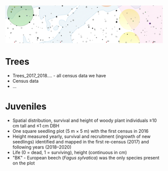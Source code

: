 ![ortophoto](https://github.com/VUKOZ-OEL/bluecat-data-pool/blob/main/docs/assets/images/mapa.png?raw=true) 
# Trees


- Trees_2017_2018.... - all census data we have
- Census data
- ...


# Juveniles

- Spatial distribution, survival and height of woody plant individuals ≥10 cm tall and ≤1 cm DBH
- One square seedling plot (5 m	× 5 m) with the first census in 2016
- Height measured yearly, survival and recruitment (ingrowth of new seedlings) identified and mapped in the first re-census (2017) and following years (2018–2020)
- Life (0 = dead, 1 = surviving), height (continuous in cm)
- "BK" - European beech (_Fagus sylvatica_) was the only species present on the plot
